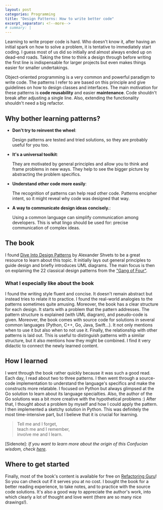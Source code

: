 ```yaml
---
layout: post
categories: Programming
title: "Design Patterns: How to write better code"
excerpt_separator: <!--more-->
# summary: |
---
```


Learning to write proper code is hard. Who doesn't know it, after having an initial spark on how to solve a problem, it is tentative to immediately start coding. I guess most of us did so initially and almost always ended up on dead-end roads. Taking the time to think a design through before writing the first line is indispensable for larger projects but even makes things easier for smaller undertakings.
<!--more-->
Object-oriented programming is a very common and powerful paradigm to write code. The patterns I refer to are based on this principle and give guidelines on how to design classes and interfaces.
The main motivation for these patterns is **code reusability** and easier **maintenance**. Code shouldn't break after adjusting a single line. Also, extending the functionality shouldn't need a big refactor.

## Why bother learning patterns?
- **Don't try to reinvent the wheel**:
  
  Design patterns are tested and tried solutions, so they are probably useful for you too.
- **It's a universal toolkit**: 

    They are motivated by general principles and allow you to think and frame problems in new ways. They help to see the bigger picture by abstracting the problem specifics.

- **Understand other code more easily**:
    
    The recognition of patterns can help read other code. Patterns encipher intent, so it might reveal why code was designed that way.

- **A way to communicate design ideas concisely.**:

    Using a common language can simplify communication among developers. This is what lingo should be used for: precise communication of complex ideas.

## The book
I found [Dive Into Design Patterns](https://refactoring.guru/design-patterns/book) by Alexander Shvets to be a great resource to learn about this topic. It initially lays out general principles to guide design and briefly introduces UML diagrams. The main focus is then on explaining the 22 classical design patterns from the ["Gang of Four"](https://www.goodreads.com/book/show/85009.Design_Patterns).

### What I especially like about the book
I found the writing style fluent and concise. It doesn't remain abstract but instead tries to relate it to practice. I found the real-world analogies to the patterns sometimes quite amusing. Moreover, the book has a clear structure for each design. It starts with a problem that the pattern addresses. The pattern structure is explained (with UML diagram), and pseudo-code is given.
Moreover, the book comes with source code for solutions in several common languages (Python, C++, Go, Java, Swift...). It not only mentions when to use it but also when to not use it. Finally, the relationship with other patterns is laid out. This is useful to distinguish patterns with a similar structure, but it also mentions how they might be combined. I find it very didactic to connect the newly learned content.

## How I learned

I went through the book rather quickly because it was such a good read. Each day, I read about two to three patterns. I then went through a source-code implementation to understand the language's specifics and make the constructs more relatable. I focused on Python but always glimpsed at the Go solution to learn about its language specialties. Also, the author of the Go solutions was a bit more creative with the hypothetical problems :)
After that, I thought about a problem by myself and how I could apply the pattern. I then implemented a sketchy solution in Python. This was definitely the most time-intensive part, but I believe that it is crucial for learning.

> Tell me and I forget,  
> teach me and I remember,  
> involve me and I learn.

[Sidenote]: *If you want to learn more about the origin of this Confucian wisdom, check [here](https://quoteinvestigator.com/2019/02/27/tell/).*

## Where to get started
Finally, most of the book's content is available for free on [Refactoring Guru](https://refactoring.guru/design-patterns/)! So you can check out if it serves you at no cost. I bought the book for a better reading experience, to take notes, and to practice with the source code solutions. It's also a good way to appreciate the author's work, into which clearly a lot of thought and love went (there are so many nice drawings!).

